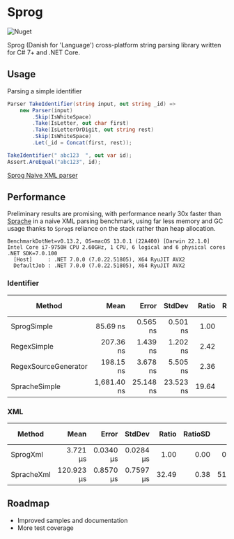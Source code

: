 # Sprog
![Nuget](https://img.shields.io/nuget/v/wivuu.sprog.svg)

Sprog (Danish for 'Language') cross-platform string parsing library written for C# 7+ and .NET Core.

## Usage

Parsing a simple identifier

```C#
Parser TakeIdentifier(string input, out string _id) =>
    new Parser(input)
        .Skip(IsWhiteSpace)
        .Take(IsLetter, out char first)
        .Take(IsLetterOrDigit, out string rest)
        .Skip(IsWhiteSpace)
        .Let(_id = Concat(first, rest));

TakeIdentifier(" abc123  ", out var id);
Assert.AreEqual("abc123", id);
```

[Sprog Naive XML parser](./Tests/TestXml.cs)

## Performance
Preliminary results are promising, with performance nearly 30x faster than [Sprache](https://github.com/sprache/Sprache/) in a naive XML parsing benchmark, using far less memory and GC usage thanks to `Sprog`s reliance on the stack rather than heap allocation.

```
BenchmarkDotNet=v0.13.2, OS=macOS 13.0.1 (22A400) [Darwin 22.1.0]
Intel Core i7-9750H CPU 2.60GHz, 1 CPU, 6 logical and 6 physical cores
.NET SDK=7.0.100
  [Host]     : .NET 7.0.0 (7.0.22.51805), X64 RyuJIT AVX2
  DefaultJob : .NET 7.0.0 (7.0.22.51805), X64 RyuJIT AVX2
```

### Identifier

|               Method |        Mean |     Error |    StdDev | Ratio | RatioSD |   Gen0 |   Gen1 | Allocated | Alloc Ratio |
|--------------------- |------------:|----------:|----------:|------:|--------:|-------:|-------:|----------:|------------:|
|          SprogSimple |    85.69 ns |  0.565 ns |  0.501 ns |  1.00 |    0.00 | 0.0063 |      - |      40 B |        1.00 |
|          RegexSimple |   207.36 ns |  1.439 ns |  1.202 ns |  2.42 |    0.02 | 0.0675 |      - |     424 B |       10.60 |
| RegexSourceGenerator |   198.15 ns |  3.678 ns |  5.505 ns |  2.36 |    0.06 | 0.0675 |      - |     424 B |       10.60 |
|        SpracheSimple | 1,681.40 ns | 25.148 ns | 23.523 ns | 19.64 |    0.28 | 0.9155 | 0.0038 |    5744 B |      143.60 |


### XML

|     Method |       Mean |     Error |    StdDev | Ratio | RatioSD |    Gen0 |   Gen1 | Allocated | Alloc Ratio |
|----------- |-----------:|----------:|----------:|------:|--------:|--------:|-------:|----------:|------------:|
|   SprogXml |   3.721 μs | 0.0340 μs | 0.0284 μs |  1.00 |    0.00 |  0.3738 |      - |    2.3 KB |        1.00 |
| SpracheXml | 120.923 μs | 0.8570 μs | 0.7597 μs | 32.49 |    0.38 | 51.2695 | 1.7090 | 314.19 KB |      136.33 |


## Roadmap
- Improved samples and documentation
- More test coverage
